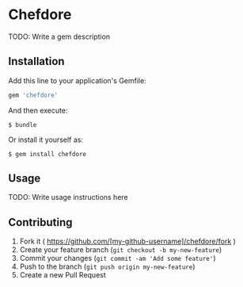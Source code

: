 # Chefdore

TODO: Write a gem description

## Installation

Add this line to your application's Gemfile:

```ruby
gem 'chefdore'
```

And then execute:

    $ bundle

Or install it yourself as:

    $ gem install chefdore

## Usage

TODO: Write usage instructions here

## Contributing

1. Fork it ( https://github.com/[my-github-username]/chefdore/fork )
2. Create your feature branch (`git checkout -b my-new-feature`)
3. Commit your changes (`git commit -am 'Add some feature'`)
4. Push to the branch (`git push origin my-new-feature`)
5. Create a new Pull Request
